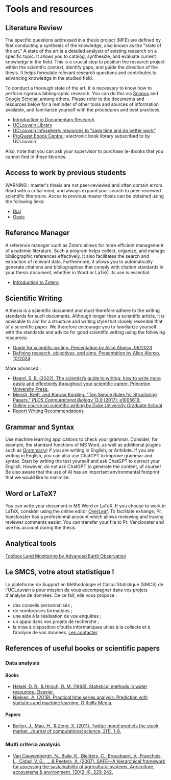 # Tools and resources

## Literature Review
  The specific questions addressed in a thesis project (MFE) are defined by first conducting a synthesis of the knowledge, also known as the "state of the art." A state of the art is a detailed analysis of existing research on a specific topic. It allows you to catalog, synthesize, and evaluate current knowledge in the field. This is a crucial step to position the research project within the scientific context, identify gaps, and guide the direction of the thesis. It helps formulate relevant research questions and contributes to advancing knowledge in the studied field.
  
  To conduct a thorough state of the art, it is necessary to know how to perform rigorous bibliographic research. You can do this via [Scopus](https://www.scopus.com/) and [Google Scholar](https://scholar.google.com/), among others. Please refer to the documents and resources below for a reminder of other tools and sources of information available, and familiarize yourself with the procedures and best practices.
  - [Introduction to Documentary Research](https://uclouvain.sharepoint.com/:b:/s/O365G-GroupederechercheVanclooster/ETRPGPP80LRIqRUPHRtAxBMByHd0KIkwXHS0fwoPfz7ySg?e=J4x2bc)
  - [UCLouvain Library](https://uclouvain.be/fr/bibliotheques)
  - [UCLouvain Infosphere: resources to "save time and do better work"](https://legacy.bib.uclouvain.be/infosphere/)
  - [ProQuest Ebook Central](https://ebookcentral.proquest.com/lib/uclouvainbe/home.action): electronic book library subscribed to by UCLouvain
  
  Also, note that you can ask your supervisor to purchase (e-)books that you cannot find in these libraries.

## Access to work by previous students
WARNING : master's thesis are not peer-reviewed and often contain errors. Read with a critial mind, and always expand your search to peer-reviewed scientific litterature. Acces to previous master thesis can be obtained using the following links: 
- [Dial](https://dial.uclouvain.be/memoire/ucl/)
- [Oasis](smb://oasis.uclouvain.be/dfs/groups/e/elie)

## Reference Manager
  A reference manager such as Zotero allows for more efficient management of academic literature. Such a program helps collect, organize, and manage bibliographic references effectively. It also facilitates the search and extraction of relevant data. Furthermore, it allows you to automatically generate citations and bibliographies that comply with citation standards in your thesis document, whether in Word or LaTeX. Its use is essential.
  
  - [Introduction to Zotero](https://uclouvain.sharepoint.com/:b:/s/O365G-GroupederechercheVanclooster/EcWovfW2HO5CoBI6xj37tuoBIwEA-YAzEH_OiYQT4LacFA?e=cCoZgE)

 ## Scientific Writing
  A thesis is a scientific document and must therefore adhere to the writing standards for such documents. Although longer than a scientific article, it is advisable to aim for a structure and writing style that closely resemble that of a scientific paper. We therefore encourage you to familiarize yourself with the standards and advice for good scientific writing using the following resources:
  - [Guide for scientific writing. Presentation by Alice Alonso. 06/2023](https://uclouvain.sharepoint.com/:p:/s/O365G-GroupederechercheVanclooster/Ea9yYHzjpbFKr6JW_45pBT0Bz_4cdgV-2P5sVl_vv7ZTOg?e=WgZzre)
  - [Defining research, objectives, and aims. Presentation by Alice Alonso. 10/2024](https://uclouvain.sharepoint.com/:p:/r/sites/O365G-GroupederechercheVanclooster/Documents%20partages/General/Guide%20me%CC%81moire%20et%20ecriture%20scientifique/hypotheses_and_objectives.pptx?d=w2f463bbcee9e4ee396f144fb0766ba31&csf=1&web=1&e=6gz82c)
 
  More advanced : 
  - [Heard, S. B. (2022). The scientist’s guide to writing: how to write more easily and effectively throughout your scientific career. Princeton University Press.](https://ils.bib.uclouvain.be/uclouvain/documents/1951210)
  - [Mensh, Brett, and Konrad Kording. "Ten Simple Rules for Structuring Papers." *PLOS Computational Biology* 13.9 (2017): e1005619.](https://uclouvain.sharepoint.com/:b:/s/O365G-GroupederechercheVanclooster/Efy3HTPelY9HhaGVCtOpJaABa01k8wezWfgtwAlP8t4j3g?e=EofUWB)
  - [Online course on scientific writing by Duke University Graduate School](http://sites.duke.edu/scientificwriting/)
  - [Report Writing Recommendations](https://uclouvain.sharepoint.com/:b:/s/O365G-GroupederechercheVanclooster/EamS6XLH3NBHl-SJyq_GzegBwYT9q2xoiDH4LrlcEx_esA?e=6rCRqL)


## Grammar and Syntax
  Use machine learning applications to check your grammar. Consider, for example, the standard functions of MS Word, as well as additional plugins such as [Grammarly](https://app.grammarly.com/)) if you are writing in English, or Antidote. If you are writing in English, you can also use ChatGPT to improve grammar and syntax. Start by writing the text yourself and ask ChatGPT to correct your English. However, do not ask ChatGPT to generate the content, of course! Be also aware that the use of AI has an important environmental footprint that we would like to minimize.

## Word or LaTeX?
  You can write your document in MS Word or LaTeX. If you choose to work in LaTeX, consider using the online editor [OverLeaf](https://www.overleaf.com). To facilitate exhange, Pr. Vanclooster has a profesionnal account which allows reviewing and tracing reviewer comments easier. You can transfer your file to Pr. Vanclooster and use his account during the thesis. 

## Analytical tools

[Toolbox Land Monitoring by Advanced Earth Observation](https://eo-toolbox-rtd.readthedocs.io/en/latest/)

## Le SMCS, votre atout statistique !

La plateforme de Support en Méthodologie et Calcul Statistique (SMCS) de l'UCLouvain a pour mission de vous accompagner dans vos projets d'analyse de données. De ce fait, elle vous propose :
- des conseils personnalisés ;
- de nombreuses formations ;
- une aide à la réalisation de vos enquêtes ;
- un appui dans vos projets de recherche ;
- la mise à disposition d’outils informatiques utiles à la collecte et à l’analyse de vos données.
  [Les contacter](https://sites.uclouvain.be/training/smcs/index.php?page=services&spage=consultance&l=fr)
  
## References of useful books or scientific papers

### Data analysis

#### Books
- [Helsel, D. R., & Hirsch, R. M. (1993). Statistical methods in water resources. Elsevier.](https://uclouvain.sharepoint.com/:b:/r/sites/O365G-GroupederechercheVanclooster/Documents%20partages/General/References/HelselMirsch1994.pdf?csf=1&web=1&e=RQNY1y)
- [Nielsen, A. (2019). Practical time series analysis: Prediction with statistics and machine learning. O'Reilly Media.](https://uclouvain.sharepoint.com/:b:/s/O365G-GroupederechercheVanclooster/Ed4B1rOJnlNAvn6Zr8CPdkQBu37LZSucwdDSzj71llzBpg?e=8K2WKQ)
  
#### Papers
- [Bollen, J., Mao, H., & Zeng, X. (2011). Twitter mood predicts the stock market. Journal of computational science, 2(1), 1-8.](https://www.sciencedirect.com/science/article/pii/S187775031100007X?casa_token=n4luD0zi5NgAAAAA:LML_9V_QPHyQMo6NmQqle8lDmeBKFMqYaO_ouGRENOPk_7pqVAvYIc7yBYkpzNZG5mzED4ufoA)

### Multi criteria analysis
- [Van Cauwenbergh, N., Biala, K., Bielders, C., Brouckaert, V., Franchois, L., Cidad, V. G., ... & Peeters, A. (2007). SAFE—A hierarchical framework for assessing the sustainability of agricultural systems. Agriculture, ecosystems & environment, 120(2-4), 229-242.](https://www.sciencedirect.com/science/article/pii/S0167880906003331)
  
